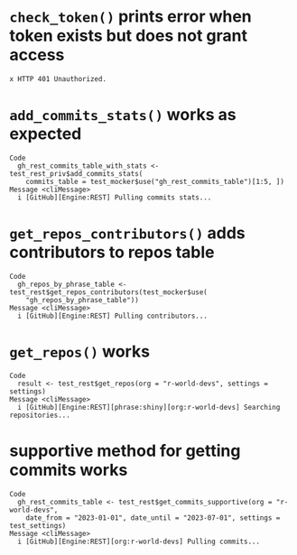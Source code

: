 # `check_token()` prints error when token exists but does not grant access

    x HTTP 401 Unauthorized.

# `add_commits_stats()` works as expected

    Code
      gh_rest_commits_table_with_stats <- test_rest_priv$add_commits_stats(
        commits_table = test_mocker$use("gh_rest_commits_table")[1:5, ])
    Message <cliMessage>
      i [GitHub][Engine:REST] Pulling commits stats...

# `get_repos_contributors()` adds contributors to repos table

    Code
      gh_repos_by_phrase_table <- test_rest$get_repos_contributors(test_mocker$use(
        "gh_repos_by_phrase_table"))
    Message <cliMessage>
      i [GitHub][Engine:REST] Pulling contributors...

# `get_repos()` works

    Code
      result <- test_rest$get_repos(org = "r-world-devs", settings = settings)
    Message <cliMessage>
      i [GitHub][Engine:REST][phrase:shiny][org:r-world-devs] Searching repositories...

# supportive method for getting commits works

    Code
      gh_rest_commits_table <- test_rest$get_commits_supportive(org = "r-world-devs",
        date_from = "2023-01-01", date_until = "2023-07-01", settings = test_settings)
    Message <cliMessage>
      i [GitHub][Engine:REST][org:r-world-devs] Pulling commits...

